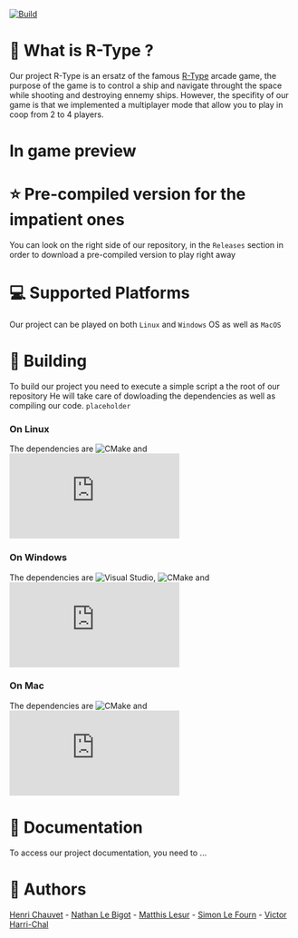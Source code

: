 [![Build](https://img.shields.io/github/workflow/status/JohanCDev/Bomberman/Build)](https://github.com/JohanCDev/Bomberman/actions/workflows/build_and_mirror.yml)
# :rocket:  What is R-Type ?
Our project R-Type is an ersatz of the famous [R-Type](https://www.youtube.com/watch?v=2xAX6XTzpg0) arcade game, the purpose of the game is to control a ship and navigate throught the space while shooting and destroying ennemy ships.
However, the specifity of our game is that we implemented a multiplayer mode that allow you to play in coop from 2 to 4 players.

# In game preview

# :star:  Pre-compiled version for the impatient ones
You can look on the right side of our repository, in the ```Releases``` section in order to download a pre-compiled version to play right away

# :computer:  Supported Platforms
Our project can be played on both ```Linux``` and ```Windows``` OS as well as ```MacOS```

# :hammer:  Building
To build our project you need to execute a simple script a the root of our repository
He will take care of dowloading the dependencies as well as compiling our code.
```placeholder```

### On Linux
The dependencies are ![CMake](https://cmake.org/) and ![SFML](https://www.sfml-dev.org/index-fr.php)

### On Windows
The dependencies are ![Visual Studio](https://visualstudio.microsoft.com/fr/), ![CMake](https://cmake.org/) and ![SFML](https://www.sfml-dev.org/index-fr.php)

### On Mac
The dependencies are ![CMake](https://cmake.org/) and ![SFML](https://www.sfml-dev.org/index-fr.php)

# :page_with_curl:  Documentation
To access our project documentation, you need to ...

# :dancers:  Authors
[Henri Chauvet](https://github.com/H-chauvet) - [Nathan Le Bigot](https://github.com/nlbxyz) - [Matthis Lesur](https://github.com/tistech0) - [Simon Le Fourn](https://github.com/simlf) - [Victor Harri-Chal](https://github.com/VictorHarri-Chal)
